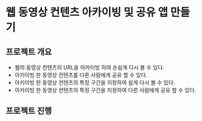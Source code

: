 # 웹 동영상 컨텐츠 아카이빙 및 공유 앱 만들기
## 프로젝트 개요
* 웹의 동영상 컨텐츠의 URL을 아카이빙 하여 손쉽게 다시 볼 수 있다.
* 아키이빙 한 동영상 컨텐츠를 다른 사람에게 공유 할 수 있다.
* 아키이빙 한 동영상 컨텐츠의 특정 구간을 지정하여 쉽게 다시 볼 수 있다.
* 아카이빙 한 동영상 컨텐츠의 특정 구간을 지정하여 다른 사람에게 공유 할 수 있다.
## 프로젝트 진행 

